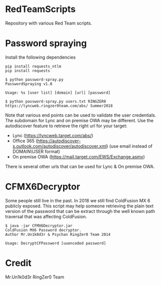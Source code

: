 # RedTeamScripts
Repository with various Red Team scripts.

# Password spraying

Install the following dependencies
```
pip install requests_ntlm
pip install requests
```

```
$ python password-spray.py
PasswordSpraying v1.0

Usage: %s [user list] [domain] [url] [password]

$ python password-spray.py users.txt RINGZER0 https://lyncweb.ringzer0team.com/abs/ Summer2018
```

Note that various end points can be used to validate the user credentials. The subdomain for Lync and on premise OWA may be different. Use the autodiscover feature to retrieve the right url for your target:
* Lync (https://lyncweb.target.com/abs/)
* Office 365 (https://autodiscover-s.outlook.com/autodiscover/autodiscover.xml) (use email instead of DOMAIN\USER format)
* On premise OWA (https://mail.target.com/EWS/Exchange.asmx)
    
There is several other urls that can be used for Lync & On premise OWA.

# CFMX6Decryptor

Some people still live in the past. In 2018 we still find ColdFusion MX 6 publicly exposed. This script may help someone retrieving the plain text version of the password that can be extract through the well known path traversal that was affecting ColdFusion.

```
$ java -jar CFMX6Decryptor.jar
ColdFusion MX6 Password decryptor.
Author Mr.Un1k0d3r & Psychan RingZer0 Team 2014

Usage: DecryptCFPassword [uuencoded password]
```

# Credit
Mr.Un1k0d3r RingZer0 Team
